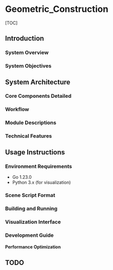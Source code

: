 # Geometric_Construction

[TOC]

## Introduction



### System Overview



### System Objectives



## System Architecture


### Core Components Detailed




### Workflow



### Module Descriptions


### Technical Features



## Usage Instructions

### Environment Requirements

- Go 1.23.0
- Python 3.x (for visualization)

### Scene Script Format




### Building and Running

### Visualization Interface

### Development Guide



#### Performance Optimization




## TODO
